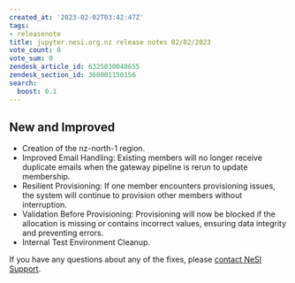 ```yaml
---
created_at: '2023-02-02T03:42:47Z'
tags:
- releasenote
title: jupyter.nesi.org.nz release notes 02/02/2023
vote_count: 0
vote_sum: 0
zendesk_article_id: 6325030048655
zendesk_section_id: 360001150156
search:
  boost: 0.1
---
```


## New and Improved

- Creation of the nz-north-1 region. 
- Improved Email Handling: Existing members will no longer receive duplicate emails when the gateway pipeline is rerun to update membership.  
- Resilient Provisioning: If one member encounters provisioning issues, the system will continue to provision other members without interruption.
- Validation Before Provisioning: Provisioning will now be blocked if the allocation is missing or contains incorrect values, ensuring data integrity and preventing errors.
- Internal Test Environment Cleanup.  

If you have any questions about any of the fixes,
please [contact NeSI Support](mailto:support@nesi.org.nz "mailto:support@nesi.org.nz").
